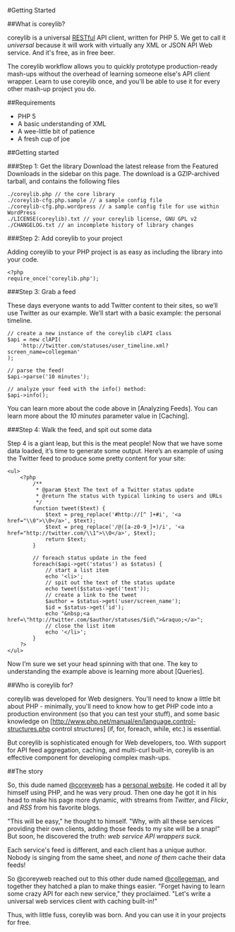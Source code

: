 #Getting Started 

##What is coreylib?

coreylib is a universal [RESTful](http://en.wikipedia.org/wiki/Representational_State_Transfer) API client, written for PHP 5.  We get to call it _universal_ because it will work with virtually any XML or JSON API Web service.  And it's free, as in free beer.

The coreylib workflow allows you to quickly prototype production-ready mash-ups without the overhead of learning someone else's API client wrapper.  Learn to use coreylib once, and you'll be able to use it for every other mash-up project you do.

##Requirements

* PHP 5
* A basic understanding of XML
* A wee-little bit of patience
* A fresh cup of joe

##Getting started

###Step 1: Get the library
Download the latest release from the Featured Downloads in the sidebar on this page.  The download is a GZIP-archived tarball, and contains the following files

	./coreylib.php // the core library
	./coreylib-cfg.php.sample // a sample config file
	./coreylib-cfg.php.wordpress // a sample config file for use within WordPress
	./LICENSE(coreylib).txt // your coreylib license, GNU GPL v2
	./CHANGELOG.txt // an incomplete history of library changes

###Step 2: Add coreylib to your project

Adding coreylib to your PHP project is as easy as including the library into your code.

	<?php
	require_once('coreylib.php');

###Step 3: Grab a feed

These days everyone wants to add Twitter content to their sites, so we’ll use Twitter as our example.  We’ll start with a basic example: the personal timeline.

	// create a new instance of the coreylib clAPI class
	$api = new clAPI(
  		'http://twitter.com/statuses/user_timeline.xml?screen_name=collegeman'
	);
 	
	// parse the feed!
	$api->parse('10 minutes');

	// analyze your feed with the info() method:
	$api->info();

You can learn more about the code above in [Analyzing Feeds].  You can learn more about the _10 minutes_ parameter value in [Caching].

###Step 4: Walk the feed, and spit out some data

Step 4 is a giant leap, but this is the meat people! Now that we have some data loaded, it’s time to generate some output. Here’s an example of using the Twitter feed to produce some pretty content for your site:

	<ul>
		<?php 
 			/**
		 	 * @param $text The text of a Twitter status update
		 	 * @return The status with typical linking to users and URLs
		 	 */
			function tweet($text) {
		  		$text = preg_replace('#http://[^ ]+#i', '<a href="\\0">\\0</a>', $text);
		  		$text = preg_replace('/@([a-z0-9_]+)/i', '<a href="http://twitter.com/\\1">\\0</a>', $text);
		  		return $text;
			}
 
			// foreach status update in the feed
			foreach($api->get('status') as $status) {
		  		// start a list item
		  		echo '<li>';
		  		// spit out the text of the status update
		  		echo tweet($status->get('text'));
		  		// create a link to the tweet
		  		$author = $status->get('user/screen_name');
		  		$id = $status->get('id');
		  		echo "&nbsp;<a href=\"http://twitter.com/$author/statuses/$id\">&raquo;</a>";
		  		// close the list item
		  		echo '</li>';
			}
 		?>
	</ul>

Now I’m sure we set your head spinning with that one. The key to understanding the example above is learning more about [Queries].

##Who is coreylib for?

coreylib was developed for Web designers.  You'll need to know a little bit about PHP - minimally, you'll need to know how to get PHP code into a production environment (so that you can test your stuff), and some basic knowledge on [http://www.php.net/manual/en/language.control-structures.php control structures] (if, for, foreach, while, etc.) is essential.

But coreylib is sophisticated enough for Web developers, too. With support for API feed aggregation, caching, and multi-curl built-in, coreylib is an effective component for developing complex mash-ups.

##The story

So, this dude named [@coreyweb](http://twitter.com/coreyweb ) has a [personal website](http://coreyweb.com).  He coded it all by himself using PHP, and he was very proud.  Then one day he got it in his head to make his page more dynamic, with streams from *Twitter*, and *Flickr*, and *RSS* from his favorite blogs.

"This will be easy," he thought to himself.  "Why, with all these services providing their own clients, adding those feeds to my site will be a snap!"  But soon, he discovered the truth: *web service API wrappers suck.*

Each service's feed is different, and each client has a unique author.  Nobody is singing from the same sheet, and *none of them* cache their data feeds!

So @coreyweb reached out to this other dude named [@collegeman](http://twitter.com/collegeman), and together they hatched a plan to make things easier.  "Forget having to learn some crazy API for each new service," they proclaimed.  "Let's write a universal web services client with caching built-in!"

Thus, with little fuss, coreylib was born. And you can use it in your projects for free.

